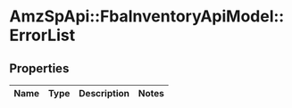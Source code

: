 # AmzSpApi::FbaInventoryApiModel::ErrorList

## Properties
Name | Type | Description | Notes
------------ | ------------- | ------------- | -------------

